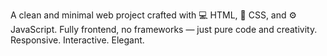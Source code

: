 A clean and minimal web project crafted with 💻 HTML, 🎨 CSS, and ⚙️ JavaScript.
Fully frontend, no frameworks — just pure code and creativity.
Responsive. Interactive. Elegant.


